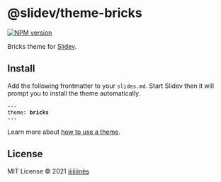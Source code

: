 # @slidev/theme-bricks

[![NPM version](https://img.shields.io/npm/v/@slidev/theme-bricks?color=3AB9D4&label=)](https://www.npmjs.com/package/@slidev/theme-bricks)

Bricks theme for [Slidev](https://github.com/slidevjs/slidev).

## Install

Add the following frontmatter to your `slides.md`. Start Slidev then it will prompt you to install the theme automatically.

<pre><code>---
theme: <b>bricks</b>
---</code></pre>

Learn more about [how to use a theme](https://sli.dev/themes/use).

## License

MIT License © 2021 [iiiiiiinès](https://github.com/iiiiiiines)
